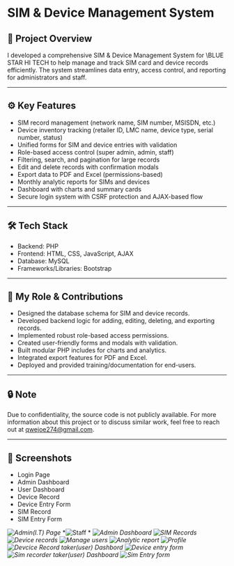 # SIM & Device Management System

## 📂 Project Overview

I developed a comprehensive SIM & Device Management System for \BLUE STAR HI TECH to help manage and track SIM card and device records efficiently. The system streamlines data entry, access control, and reporting for administrators and staff.

---

## ⚙️ Key Features

* SIM record management (network name, SIM number, MSISDN, etc.)
* Device inventory tracking (retailer ID, LMC name, device type, serial number, status)
* Unified forms for SIM and device entries with validation
* Role-based access control (super admin, admin, staff)
* Filtering, search, and pagination for large records
* Edit and delete records with confirmation modals
* Export data to PDF and Excel (permissions-based)
* Monthly analytic reports for SIMs and devices
* Dashboard with charts and summary cards
* Secure login system with CSRF protection and AJAX-based flow

---

## 🛠️ Tech Stack

* Backend: PHP
* Frontend: HTML, CSS, JavaScript, AJAX
* Database: MySQL
* Frameworks/Libraries: Bootstrap

---

## 📌 My Role & Contributions

* Designed the database schema for SIM and device records.
* Developed backend logic for adding, editing, deleting, and exporting records.
* Implemented robust role-based access permissions.
* Created user-friendly forms and modals with validation.
* Built modular PHP includes for charts and analytics.
* Integrated export features for PDF and Excel.
* Deployed and provided training/documentation for end-users.

---

## 🔒 Note

Due to confidentiality, the source code is not publicly available.
For more information about this project or to discuss similar work, feel free to reach out at [qwejoe274@gmail.com](mailto:qwejoe274@gmail.com).

---

## 📸 Screenshots

* Login Page
* Admin Dashboard
* User Dashboard
* Device Record
* Device Entry Form
* SIM Record
* SIM Entry Form

*![Admin(I.T) Page](image.png)*
*![Staff](image-1.png) *
*![Admin Dashboard](image-2.png)*
*![SIM Records](image-3.png)*
*![Device records](image-4.png)*
*![Manage users](image-5.png)*
*![Analytic report](image-6.png)*
*![Profile](image-7.png)*
*![Devcice Record taker(user) Dashbord](image-8.png)*
*![Device entry form](image-9.png)*
*![Sim recorder taker(user) Dashboard](image-10.png)*
*![Sim Entry form](image-11.png)*
